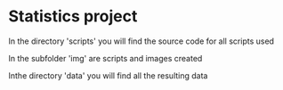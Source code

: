 # Statistics project
In the directory 'scripts' you will find the source code for all scripts used

  In the subfolder 'img' are scripts and images created


Inthe directory 'data' you will find all the resulting data
